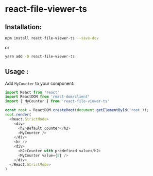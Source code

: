 # react-file-viewer-ts


## Installation:

```bash
npm install react-file-viewer-ts --save-dev
```

or

```bash
yarn add -D react-file-viewer-ts
```

## Usage :

Add `MyCounter` to your component:

```js
import React from 'react'
import ReactDOM from 'react-dom/client'
import { MyCounter } from 'react-file-viewer-ts'

const root = ReactDOM.createRoot(document.getElementById('root'));
root.render(
  <React.StrictMode>
    <div>
      <h2>Default counter</h2>
      <MyCounter />
    </div>
    <hr />
    <div>
      <h2>Counter with predefined value</h2>
      <MyCounter value={5} />
    </div>
  </React.StrictMode>
)
```

[npm-url]: https://www.npmjs.com/package/react-file-viewer-ts
[npm-image]: https://img.shields.io/npm/v/react-file-viewer-ts
[github-license]: https://img.shields.io/github/license/sake-pub/react-file-viewer-ts
[github-license-url]: https://github.com/sake-pub/react-file-viewer-ts/blob/master/LICENSE
[github-build]: https://github.com/sake-pub/react-file-viewer-ts/actions/workflows/publish.yml/badge.svg
[github-build-url]: https://github.com/sake-pub/react-file-viewer-ts/actions/workflows/publish.yml
[npm-typescript]: https://img.shields.io/npm/types/react-file-viewer-ts